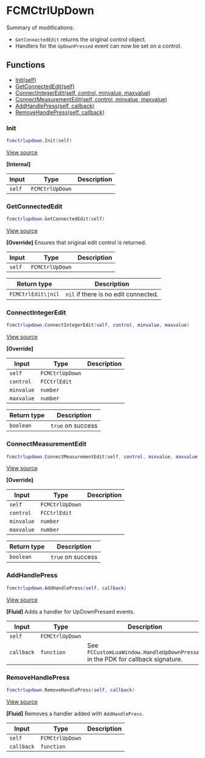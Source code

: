 # FCMCtrlUpDown

Summary of modifications:
- `GetConnectedEdit` returns the original control object.
- Handlers for the `UpDownPressed` event can now be set on a control.

## Functions

- [Init(self)](#init)
- [GetConnectedEdit(self)](#getconnectededit)
- [ConnectIntegerEdit(self, control, minvalue, maxvalue)](#connectintegeredit)
- [ConnectMeasurementEdit(self, control, minvalue, maxvalue)](#connectmeasurementedit)
- [AddHandlePress(self, callback)](#addhandlepress)
- [RemoveHandlePress(self, callback)](#removehandlepress)

### Init

```lua
fcmctrlupdown.Init(self)
```

[View source](https://github.com/finale-lua/lua-scripts/tree/master/src/mixin/FCMCtrlUpDown.lua#L23)

**[Internal]**

| Input | Type | Description |
| ----- | ---- | ----------- |
| `self` | `FCMCtrlUpDown` |  |

### GetConnectedEdit

```lua
fcmctrlupdown.GetConnectedEdit(self)
```

[View source](https://github.com/finale-lua/lua-scripts/tree/master/src/mixin/FCMCtrlUpDown.lua#L36)

**[Override]**
Ensures that original edit control is returned.

| Input | Type | Description |
| ----- | ---- | ----------- |
| `self` | `FCMCtrlUpDown` |  |

| Return type | Description |
| ----------- | ----------- |
| `FCMCtrlEdit\\|nil` | `nil` if there is no edit connected. |

### ConnectIntegerEdit

```lua
fcmctrlupdown.ConnectIntegerEdit(self, control, minvalue, maxvalue)
```

[View source](https://github.com/finale-lua/lua-scripts/tree/master/src/mixin/FCMCtrlUpDown.lua#L51)

**[Override]**

| Input | Type | Description |
| ----- | ---- | ----------- |
| `self` | `FCMCtrlUpDown` |  |
| `control` | `FCCtrlEdit` |  |
| `minvalue` | `number` |  |
| `maxvalue` | `number` |  |

| Return type | Description |
| ----------- | ----------- |
| `boolean` | `true` on success |

### ConnectMeasurementEdit

```lua
fcmctrlupdown.ConnectMeasurementEdit(self, control, minvalue, maxvalue)
```

[View source](https://github.com/finale-lua/lua-scripts/tree/master/src/mixin/FCMCtrlUpDown.lua#L76)

**[Override]**

| Input | Type | Description |
| ----- | ---- | ----------- |
| `self` | `FCMCtrlUpDown` |  |
| `control` | `FCCtrlEdit` |  |
| `minvalue` | `number` |  |
| `maxvalue` | `number` |  |

| Return type | Description |
| ----------- | ----------- |
| `boolean` | `true` on success |

### AddHandlePress

```lua
fcmctrlupdown.AddHandlePress(self, callback)
```

[View source](https://github.com/finale-lua/lua-scripts/tree/master/src/mixin/FCMCtrlUpDown.lua#L104)

**[Fluid]**
Adds a handler for UpDownPressed events.

| Input | Type | Description |
| ----- | ---- | ----------- |
| `self` | `FCMCtrlUpDown` |  |
| `callback` | `function` | See `FCCustomLuaWindow.HandleUpDownPressed` in the PDK for callback signature. |

### RemoveHandlePress

```lua
fcmctrlupdown.RemoveHandlePress(self, callback)
```

[View source](https://github.com/finale-lua/lua-scripts/tree/master/src/mixin/FCMCtrlUpDown.lua#L109)

**[Fluid]**
Removes a handler added with `AddHandlePress`.

| Input | Type | Description |
| ----- | ---- | ----------- |
| `self` | `FCMCtrlUpDown` |  |
| `callback` | `function` |  |
